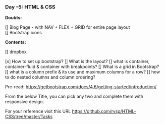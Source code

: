 ### Day -5: HTML & CSS

**Doubts:**

[] Blog Page - with NAV + FLEX + GRID for entire page layout  
[] Bootstrap icons

**Contents:**

[] dropbox

[x] How to set up bootstrap?
[] What is the layout?
[] what is container, container-fluid & container with breakpoints?
[] What is a grid in Bootstrap?
[] what is a column prefix & its use and maximum columns for a row?
[] how to do nested columns and column ordering?

Pre-read:
https://getbootstrap.com/docs/4.6/getting-started/introduction/

From the below Title, you can pick any two and complete them with responsive design.

For your reference visit this URL
https://github.com/rvsp/HTML-CSS/tree/master/Tasks

